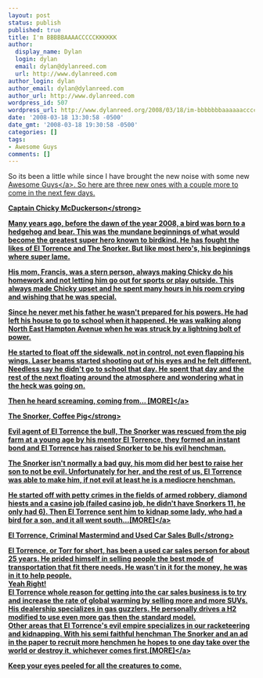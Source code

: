 ```yaml
---
layout: post
status: publish
published: true
title: I'm BBBBBAAAACCCCCKKKKKK
author:
  display_name: Dylan
  login: dylan
  email: dylan@dylanreed.com
  url: http://www.dylanreed.com
author_login: dylan
author_email: dylan@dylanreed.com
author_url: http://www.dylanreed.com
wordpress_id: 507
wordpress_url: http://www.dylanreed.org/2008/03/18/im-bbbbbbbaaaaaaccccccckkkkkkkk/
date: '2008-03-18 13:30:58 -0500'
date_gmt: '2008-03-18 19:30:58 -0500'
categories: []
tags:
- Awesome Guys
comments: []
---
```

<p>So its been a little while since I have brought the new noise with some new <a href="http:&#47;&#47;awesomeguy.etsy.com">Awesome Guys<&#47;a>. So here are three new ones with a couple more to come in the next few days.</p>
<p><strong>Captain Chicky McDuckerson<&#47;strong></p>
<p>Many years ago, before the dawn of the year 2008, a bird was born to a hedgehog and bear. This was the mundane beginnings of what would become the greatest super hero known to birdkind. He has fought the likes of El Torrence and The Snorker. But like most hero's, his beginnings where super lame.</p>
<p>His mom, Francis, was a stern person, always making Chicky do his homework and not letting him go out for sports or play outside. This always made Chicky upset and he spent many hours in his room crying and wishing that he was special.</p>
<p>Since he never met his father he wasn't prepared for his powers. He had left his house to go to school when it happened. He was walking along North East Hampton Avenue when he was struck by a lightning bolt of power.</p>
<p>He started to float off the sidewalk, not in control, not even flapping his wings. Laser beams started shooting out of his eyes and he felt different. Needless say he didn't go to school that day. He spent that day and the rest of the next floating around the atmosphere and wondering what in the heck was going on.</p>
<p>Then he heard screaming, coming from... <a href="http:&#47;&#47;www.etsy.com&#47;view_listing.php?listing_id=10345835">[MORE]<&#47;a></p>
<p><strong>The Snorker, Coffee Pig<&#47;strong></p>
<p>Evil agent of El Torrence the bull, The Snorker was rescued from the pig farm at a young age by his mentor El Torrence, they formed an instant bond and El Torrence has raised Snorker to be his evil henchman.</p>
<p>The Snorker isn't normally a bad guy, his mom did her best to raise her son to not be evil. Unfortunately for her, and the rest of us, El Torrence was able to make him, if not evil at least he is a mediocre henchman.</p>
<p>He started off with petty crimes in the fields of armed robbery, diamond hiests and a casino job (failed casino job, he didn't have Snorkers 11, he only had 6). Then El Torrence sent him to kidnap some lady, who had a bird for a son, and it all went south...<a href="http:&#47;&#47;www.etsy.com&#47;view_listing.php?listing_id=10346593">[MORE]<&#47;a></p>
<p><strong>El Torrence, Criminal Mastermind and Used Car Sales Bull<&#47;strong></p>
<p>El Torrence, or Torr for short, has been a used car sales person for about 25 years. He prided himself in selling people the best mode of transportation that fit there needs. He wasn't in it for the money, he was in it to help people.<br />
Yeah Right!<br />
El Torrence whole reason for getting into the car sales business is to try and increase the rate of global warming by selling more and more SUVs. His dealership specializes in gas guzzlers. He personally drives a H2 modified to use even more gas then the standard model.<br />
Other areas that El Torrence's evil empire specializes in our racketeering and kidnapping. With his semi faithful henchman The Snorker and an ad in the paper to recruit more henchmen he hopes to one day take over the world or destroy it, whichever comes first.<a href="http:&#47;&#47;www.etsy.com&#47;view_listing.php?listing_id=10355248" target="_blank">[MORE]<&#47;a></p>
<p>Keep your eyes peeled for all the creatures to come.</p>
